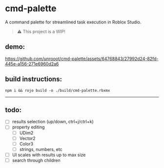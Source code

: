 # cmd-palette
A command palette for streamlined task execution in Roblox Studio.

> ⚠️ This project is a WIP!

## demo:
https://github.com/unrooot/cmd-palette/assets/64768843/27992d24-82fd-445e-a156-271e6960d2a6

## build instructions:
```
npm i && rojo build -o ./build/cmd-palette.rbxmx
```

---

## todo:
- [ ] results selection (up/down, ctrl+j/ctrl+k)
- [ ] property editing
    - [ ] UDim2
    - [ ] Vector2
    - [ ] Color3
    - [ ] strings, numbers, etc
- [ ] UI scales with results up to max size
- [ ] search through children
